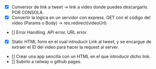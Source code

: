 - [X] Conversor de link a tweet -> link a video donde puedes descargarlo. POR CONSOLA.
- [X] Convertir la lógica en un servidor con express. GET con el código del vídeo (Params o Body) -> res.redirect(videoUrl)
- [] Error Handling. API error. URL error.
- [X] Static HTML form en el cual introducir Link al tweet, y se encargue de extraer el ID del video para hacer la request al server. 
- [] Crear una app sencilla con un HTML en el que introducir dicho link.
- [] Subirlo a railway o github pages.


